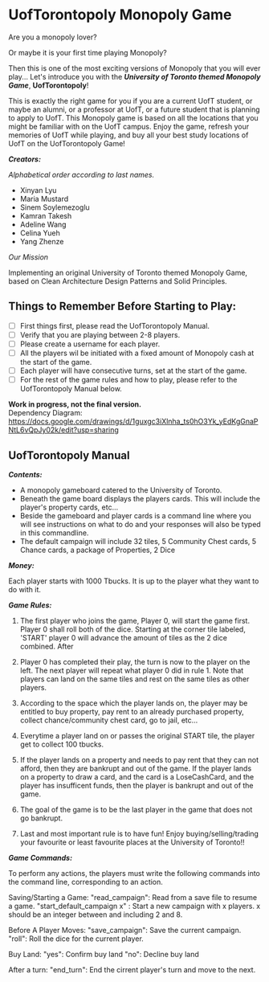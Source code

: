 # UofTorontopoly Monopoly Game

Are you a monopoly lover?

Or maybe it is your first time playing Monopoly?

Then this is one of the most exciting versions of Monopoly that you will ever play...
Let's introduce you with the ***University of Toronto themed Monopoly Game***, **UofTorontopoly**! 

This is exactly the right game for you if you are a current UofT student, or maybe an alumni,
or a professor at UofT, or a future student that is planning to apply
to UofT. This Monopoly game is based on all the locations
that you might be familiar with on the UofT campus. Enjoy the game,
refresh your memories of UofT while playing, and buy all your
best study locations of UofT on the UofTorontopoly Game!


***Creators:***

*Alphabetical order according to last names.*

* Xinyan Lyu
* Maria Mustard
* Sinem Soylemezoglu
* Kamran Takesh
* Adeline Wang
* Celina Yueh
* Yang Zhenze

*Our Mission*

Implementing an original University of Toronto themed Monopoly Game,
based on Clean Architecture Design Patterns and Solid Principles.

## Things to Remember Before Starting to Play:
- [ ] First things first, please read the UofTorontopoly Manual.
- [ ] Verify that you are playing between 2-8 players.
- [ ] Please create a username for each player.
- [ ] All the players wil be initiated with a fixed amount of Monopoly cash at the start of the game.
- [ ] Each player will have consecutive turns, set at the start of the game.
- [ ] For the rest of the game rules and how to play, please refer to the UofTorontopoly Manual below.

**Work in progress, not the final version.**  
Dependency Diagram: https://docs.google.com/drawings/d/1guxgc3iXlnha_ts0hO3Yk_yEdKgGnaPNtL6vQpJy02k/edit?usp=sharing

## UofTorontopoly Manual

***Contents:***

- A monopoly gameboard catered to the University of Toronto.
- Beneath the game board displays the players cards. This will 
include the player's property cards, etc...
- Beside the gameboard and player cards is a command line where you will see instructions on what to do and your 
responses will also be typed in this commandline.
- The default campaign will include 32 tiles, 5 Community Chest cards, 5 Chance cards, a package of Properties, 2 Dice

***Money:***

Each player starts with 1000 Tbucks. It is up to the player what they want to do with it.

***Game Rules:***

1. The first player who joins the game, Player 0, will start the game first. Player 0 shall roll both of the dice.
   Starting at the corner tile labeled, 'START' player 0 will advance the amount of tiles as the 2 dice combined. After

2. Player 0 has completed their play, the turn is now to the player on the left. The next player will repeat what
   player 0 did in rule 1. Note that players can land on the same tiles and rest on the same tiles as other players.

3. According to the space which the player lands on, the player may be entitled to buy property, pay rent to an already
   purchased property, collect chance/community chest card, go to jail, etc...

4. Everytime a player land on or passes the original START tile, the player get to collect 100 tbucks.

5. If the player lands on a property and needs to pay rent that they can not afford, then they are bankrupt and out of
   the game. If the player lands on a property to draw a card, and the card is a LoseCashCard, and the player has
   insufficent funds, then the player is bankrupt and out of the game.

6. The goal of the game is to be the last player in the game that does not go bankrupt.

7. Last and most important rule is to have fun! Enjoy buying/selling/trading your favourite or least favourite
   places at the University of Toronto!!

***Game Commands:***

To perform any actions, the players must write the following commands into the command line, corresponding to an action.

Saving/Starting a Game:
"read_campaign": Read from a save file to resume a game.
"start_default_campaign x" : Start a new campaign with x players. x should be an integer between and including 2 and 8.

Before A Player Moves:
"save_campaign": Save the current campaign.
"roll": Roll the dice for the current player.

Buy Land:
"yes": Confirm buy land
"no": Decline buy land

After a turn:
"end_turn": End the cirrent player's turn and move to the next.
